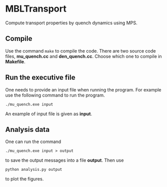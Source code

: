 # MBLTransport
Compute transport properties by quench dynamics using MPS.

## Compile
Use the command `make` to compile the code.
There are two source code files, **mu_quench.cc** and **den_quench.cc**. Choose which one to compile in **Makefile**.

## Run the executive file
One needs to provide an input file when running the program. For example use the following command to run the program.

``
./mu_quench.exe input
``

An example of input file is given as **input**.

## Analysis data
One can run the command

``
./mu_quench.exe input > output
``

to save the output messages into a file **output**. Then use

``
python analysis.py output
``

to plot the figures.
